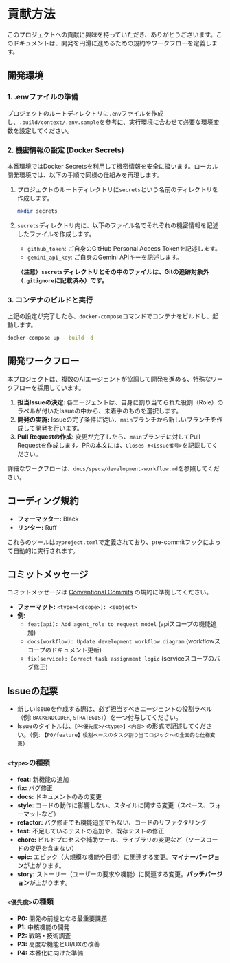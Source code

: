 # 貢献方法

このプロジェクトへの貢献に興味を持っていただき、ありがとうございます。このドキュメントは、開発を円滑に進めるための規約やワークフローを定義します。

## 開発環境

### 1. .envファイルの準備

プロジェクトのルートディレクトリに`.env`ファイルを作成し、`.build/context/.env.sample`を参考に、実行環境に合わせて必要な環境変数を設定してください。

### 2. 機密情報の設定 (Docker Secrets)

本番環境ではDocker Secretsを利用して機密情報を安全に扱います。ローカル開発環境では、以下の手順で同様の仕組みを再現します。

1.  プロジェクトのルートディレクトリに`secrets`という名前のディレクトリを作成します。
    ```bash
    mkdir secrets
    ```

2.  `secrets`ディレクトリ内に、以下のファイル名でそれぞれの機密情報を記述したファイルを作成します。
    -   `github_token`: ご自身のGitHub Personal Access Tokenを記述します。
    -   `gemini_api_key`: ご自身のGemini APIキーを記述します。

    **（注意）`secrets`ディレクトリとその中のファイルは、Gitの追跡対象外（`.gitignore`に記載済み）です。**

### 3. コンテナのビルドと実行

上記の設定が完了したら、`docker-compose`コマンドでコンテナをビルドし、起動します。

```bash
docker-compose up --build -d
```


## 開発ワークフロー

本プロジェクトは、複数のAIエージェントが協調して開発を進める、特殊なワークフローを採用しています。

1.  **担当Issueの決定:** 各エージェントは、自身に割り当てられた役割（Role）のラベルが付いたIssueの中から、未着手のものを選択します。
2.  **開発の実施:** Issueの完了条件に従い、`main`ブランチから新しいブランチを作成して開発を行います。
3.  **Pull Requestの作成:** 変更が完了したら、`main`ブランチに対してPull Requestを作成します。PRの本文には、`Closes #<issue番号>`を記載してください。

詳細なワークフローは、`docs/specs/development-workflow.md`を参照してください。

## コーディング規約

- **フォーマッター:** Black
- **リンター:** Ruff

これらのツールは`pyproject.toml`で定義されており、pre-commitフックによって自動的に実行されます。

## コミットメッセージ

コミットメッセージは [Conventional Commits](https://www.conventionalcommits.org/) の規約に準拠してください。

- **フォーマット:** `<type>(<scope>): <subject>`
- **例:**
    - `feat(api): Add agent_role to request model` (apiスコープの機能追加)
    - `docs(workflow): Update development workflow diagram` (workflowスコープのドキュメント更新)
    - `fix(service): Correct task assignment logic` (serviceスコープのバグ修正)

## Issueの起票

- 新しいIssueを作成する際は、必ず担当すべきエージェントの役割ラベル（例: `BACKENDCODER`, `STRATEGIST`）を一つ付与してください。
- Issueのタイトルは、`【P<優先度>/<type>】<内容>` の形式で記述してください。（例: `【P0/feature】役割ベースのタスク割り当てロジックへの全面的な仕様変更`）

### `<type>`の種類

- **feat:** 新機能の追加
- **fix:** バグ修正
- **docs:** ドキュメントのみの変更
- **style:** コードの動作に影響しない、スタイルに関する変更（スペース、フォーマットなど）
- **refactor:** バグ修正でも機能追加でもない、コードのリファクタリング
- **test:** 不足しているテストの追加や、既存テストの修正
- **chore:** ビルドプロセスや補助ツール、ライブラリの変更など（ソースコードの変更を含まない）
- **epic:** エピック（大規模な機能や目標）に関連する変更。**マイナーバージョン**が上がります。
- **story:** ストーリー（ユーザーの要求や機能）に関連する変更。**パッチバージョン**が上がります。

### `<優先度>`の種類

- **P0:** 開発の前提となる最重要課題
- **P1:** 中核機能の開発
- **P2:** 戦略・技術調査
- **P3:** 高度な機能とUI/UXの改善
- **P4:** 本番化に向けた準備
